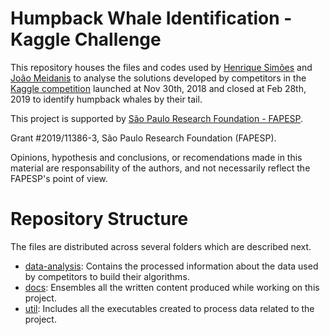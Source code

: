 # Humpback Whale Identification - Kaggle Challenge

This repository houses the files and codes used by [Henrique Simões][1] and [João Meidanis][2] to analyse the solutions developed by competitors in the [Kaggle competition][1] launched at Nov 30th, 2018 and closed at Feb 28th, 2019 to identify humpback whales by their tail.

This project is supported by [São Paulo Research Foundation - FAPESP][2].

Grant #2019/11386-3, São Paulo Research Foundation (FAPESP).

Opinions, hypothesis and conclusions, or recomendations made in this material are responsability of the authors, and not necessarily reflect the FAPESP's point of view.

# Repository Structure

The files are distributed across several folders which are described next.

  - [data-analysis][10]: Contains the processed information about the data used by competitors to build their algorithms.
  - [docs][11]: Ensembles all the written content produced while working on this project.
  - [util][12]: Includes all the executables created to process data related to the project.



[1]: http://lattes.cnpq.br/2364440352119569
[2]: http://lattes.cnpq.br/1313385414995585

[5]: https://www.kaggle.com/c/humpback-whale-identification
[6]: https://fapesp.br

[10]: ./data-analysis
[11]: ./docs
[12]: ./util
